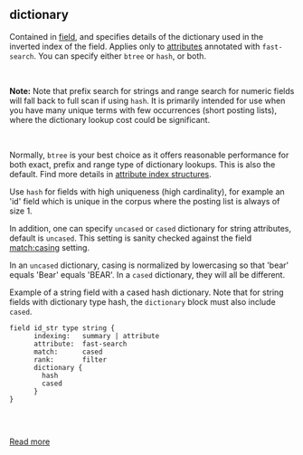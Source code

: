 ## dictionary

Contained in [field](https://docs.vespa.ai/en/reference/schema-reference.html#field), and specifies details of the dictionary used in the inverted index of the field. Applies only to [attributes](https://docs.vespa.ai/en/reference/schema-reference.html#attribute) annotated with `fast-search`. You can specify either `btree` or `hash`, or both.

<br />

**Note:** Note that prefix search for strings and range search for numeric fields will fall back to full scan if using `hash`. It is primarily intended for use when you have many unique terms with few occurrences (short posting lists), where the dictionary lookup cost could be significant.

<br />

Normally, `btree` is your best choice as it offers reasonable performance for both exact, prefix and range type of dictionary lookups. This is also the default. Find more details in [attribute index structures](https://docs.vespa.ai/en/attributes.html#index-structures).

Use `hash` for fields with high uniqueness (high cardinality), for example an 'id' field which is unique in the corpus where the posting list is always of size 1.

In addition, one can specify `uncased` or `cased` dictionary for string attributes, default is `uncased`. This setting is sanity checked against the field [match:casing](https://docs.vespa.ai/en/reference/schema-reference.html#match) setting.

In an `uncased` dictionary, casing is normalized by lowercasing so that 'bear' equals 'Bear' equals 'BEAR'. In a `cased` dictionary, they will all be different.

Example of a string field with a cased hash dictionary. Note that for string fields with dictionary type hash, the `dictionary` block must also include `cased`.

```
field id_str type string {
      indexing:   summary | attribute
      attribute:  fast-search
      match:      cased
      rank:       filter
      dictionary {
        hash
        cased
      }
}
  
```

<br />

[Read more](https://docs.vespa.ai/en/reference/schema-reference.html#dictionary)
